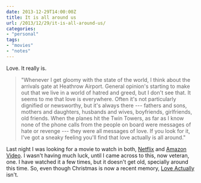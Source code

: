 ```yaml
---
date: 2013-12-29T14:00:00Z
title: It is all around us
url: /2013/12/29/it-is-all-around-us/
categories:
- "personal"
tags:
- "movies"
- "notes"
---
```


Love. It really is.

> "Whenever I get gloomy with the state of the world, I think about the arrivals gate at Heathrow Airport. General opinion's starting to make out that we live in a world of hatred and greed, but I don't see that. It seems to me that love is everywhere. Often it's not particularly dignified or newsworthy, but it's always there --- fathers and sons, mothers and daughters, husbands and wives, boyfriends, girlfriends, old friends. When the planes hit the Twin Towers, as far as I know none of the phone calls from the people on board were messages of hate or revenge --- they were all messages of love. If you look for it, I've got a sneaky feeling you'll find that love actually is all around."

Last night I was looking for a movie to watch in both, [Netflix][1] and [Amazon Video][2]. I wasn't having much luck, until I came across to this, now veteran, one. I have watched it a few times, but it doesn't get old, specially around this time. So, even though Christmas is now a recent memory, [Love Actually][3] isn't.

[1]: https://signup.netflix.com
[2]: http://www.amazon.com/Instant-Video/b?ie=UTF8&node=2858778011
[3]: http://en.wikipedia.org/wiki/Love_Actually
